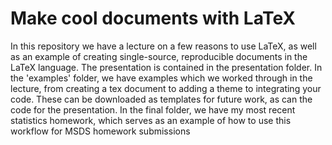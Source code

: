 # Make cool documents with LaTeX
In this repository we have a lecture on a few reasons to use LaTeX, as well as an example of creating single-source, reproducible documents in the LaTeX language. The presentation is contained in the presentation folder. In the 'examples' folder, we have examples which we worked through in the lecture, from creating a tex document to adding a theme to integrating your code. These can be downloaded as templates for future work, as can the code for the presentation. In the final folder, we have my most recent statistics homework, which serves as an example of how to use this workflow for MSDS homework submissions